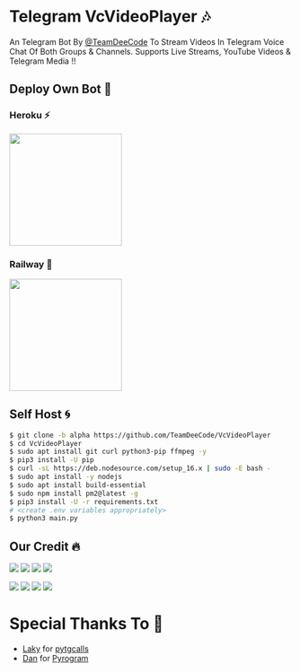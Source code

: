 # Telegram VcVideoPlayer 🎶

An Telegram Bot By [@TeamDeeCode](https://t.me/TeamDeeCode) To Stream Videos In Telegram Voice Chat Of Both Groups & Channels. Supports Live Streams, YouTube Videos & Telegram Media !!


## Deploy Own Bot 🤖

### Heroku ⚡
<p><a href="https://heroku.com/deploy?template=https://github.com/TeamDeeCode/VcVideoPlayer/tree/alpha"><img src="https://img.shields.io/badge/Deploy%20To%20Heroku-blueviolet?style=for-the-badge&logo=heroku" width="200""/></a></p>

### Railway 🚂
<p><a href="https://railway.app/new/template?template=https://github.com/piyushraj00/Vc-stream-Bot&envs=API_ID%2CAPI_HASH%2CBOT_TOKEN%2CSESSION_STRING%2CCHAT_ID%2CLOG_GROUP%2CAUTH_USERS%2CADMIN_ONLY%2CSTARTUP_STREAM%2CREPLY_MESSAGE&optionalEnvs=LOG_GROUP%2CADMIN_ONLY%2CREPLY_MESSAGE&API_IDDesc=Your+Telegram+API_ID+get+it+from+my.telegram.org%2Fapps&API_HASHDesc=Your+Telegram+API_HASH+get+it+from+my.telegram.org%2Fapps&BOT_TOKENDesc=Bot+token+of+your+bot%2C+get+from+%40Botfather& SESSION_NAMEDesc=Session+string%2C+use+%40genStr_robot+to+generate+pyrogram+session+string&CHAT_IDDesc=ID+of+Channel+or+Group+where+the+Bot+plays+Live%2FMusic%2FYouTube+Lives&LOG_GROUPDesc=ID+of+the+group+to+send+playlist+if+CHAT+is+a+Group%2C+if+channel+then+leave+blank&AUTH_USERSDesc=ID+of+Users+who+can+use+Admin+commands+%28for+multiple+users+seperated+by+space%29&ADMIN_ONLYDesc=Change+it+to+%27True%27+If+you+want+to+make+%2Fplay+commands+only+for+admins+of+CHAT.+By+default+%2Fplay+is+available+for+all&STARTUP_STREAMDesc=URL+of+Live+Stream+or+Youtube+Live+video+link+to+stream+with+bootup&REPLY_MESSAGEDesc=A+reply+message+to+those+who+message+the+USER+account+in+PM.+Make+it+blank+if+you+do+not+need+this+feature.&ADMIN_ONLYDefault=False&STREAM_URLDefault=https://youtu.be/36YnV9STBqc&REPLY_MESSAGEDefault=Hello Sir, I'm a bot to stream videos on telegram voice chat, not having time to chat with you 😂!"> <img src="https://img.shields.io/badge/Deploy%20To%20Railway-blueviolet?style=for-the-badge&logo=railway" width="200""/></a></p>



## Self Host 🌀
```sh
$ git clone -b alpha https://github.com/TeamDeeCode/VcVideoPlayer
$ cd VcVideoPlayer
$ sudo apt install git curl python3-pip ffmpeg -y
$ pip3 install -U pip
$ curl -sL https://deb.nodesource.com/setup_16.x | sudo -E bash -
$ sudo apt install -y nodejs
$ sudo apt install build-essential
$ sudo npm install pm2@latest -g
$ pip3 install -U -r requirements.txt
# <create .env variables appropriately>
$ python3 main.py
```

## Our Credit 🔥

<a href="https://t.me/DeeCodeBots"><img src="https://img.shields.io/badge/LOUIS-1b77FF.svg?logo=Telegram"></a>
<a href="t.me/ProErrorXD"><img src="https://img.shields.io/badge/ERROR-1b77FF.svg?logo=telegram"></a>
<a href="https://t.me/piroXpower"><img src="https://img.shields.io/badge/BLAZE-1b77FF.svg?logo=Telegram"></a>
<a href="t.me/jalim_munda"><img src="https://img.shields.io/badge/HARSH-1b77FF.svg?logo=telegram"></a>

<a href="https://t.me/DEVILDAD_PRINCE"><img src="https://img.shields.io/badge/DEVIL-1b77FF.svg?logo=Telegram"></a>
<a href="t.me/Pratheek_XD"><img src="https://img.shields.io/badge/HABIBI-1b77FF.svg?logo=telegram"></a>
<a href="https://t.me/imsafone"><img src="https://img.shields.io/badge/SAFONE-1b77FF.svg?logo=Telegram"></a>
<a href="t.me/subinps"><img src="https://img.shields.io/badge/SUBIN-1b77FF.svg?logo=telegram"></a>


# Special Thanks To 💞

- [Laky](https://github.com/Laky-64) for [pytgcalls](https://github.com/pytgcalls/pytgcalls)
- [Dan](https://github.com/delivrance) for [Pyrogram](https://github.com/pyrogram/pyrogram)



